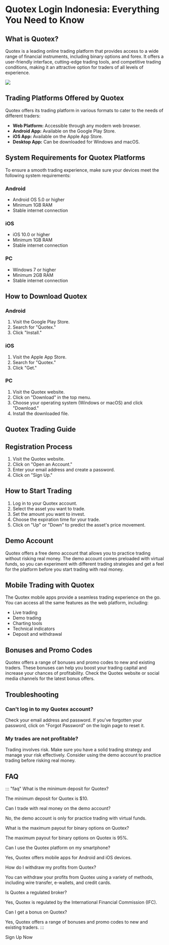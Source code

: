 # Quotex Login Indonesia: Everything You Need to Know

## What is Quotex?

Quotex is a leading online trading platform that provides access to a
wide range of financial instruments, including binary options and forex.
It offers a user-friendly interface, cutting-edge trading tools, and
competitive trading conditions, making it an attractive option for
traders of all levels of experience.

[![](https://static.quotex.io/files/3_en/300_250.jpg)](https://traff.sbs/brokerqxlid)

## Trading Platforms Offered by Quotex

Quotex offers its trading platform in various formats to cater to the
needs of different traders:

-   **Web Platform:** Accessible through any modern web browser.
-   **Android App:** Available on the Google Play Store.
-   **iOS App:** Available on the Apple App Store.
-   **Desktop App:** Can be downloaded for Windows and macOS.

## System Requirements for Quotex Platforms

To ensure a smooth trading experience, make sure your devices meet the
following system requirements:

### Android

-   Android OS 5.0 or higher
-   Minimum 1GB RAM
-   Stable internet connection

### iOS

-   iOS 10.0 or higher
-   Minimum 1GB RAM
-   Stable internet connection

### PC

-   Windows 7 or higher
-   Minimum 2GB RAM
-   Stable internet connection

## How to Download Quotex

### Android

1.  Visit the Google Play Store.
2.  Search for "Quotex."
3.  Click "Install."

### iOS

1.  Visit the Apple App Store.
2.  Search for "Quotex."
3.  Click "Get."

### PC

1.  Visit the Quotex website.
2.  Click on "Download" in the top menu.
3.  Choose your operating system (Windows or macOS) and click
    "Download."
4.  Install the downloaded file.

## Quotex Trading Guide

## Registration Process

1.  Visit the Quotex website.
2.  Click on "Open an Account."
3.  Enter your email address and create a password.
4.  Click on "Sign Up."

## How to Start Trading

1.  Log in to your Quotex account.
2.  Select the asset you want to trade.
3.  Set the amount you want to invest.
4.  Choose the expiration time for your trade.
5.  Click on "Up" or "Down" to predict the asset\'s price
    movement.

## Demo Account

Quotex offers a free demo account that allows you to practice trading
without risking real money. The demo account comes preloaded with
virtual funds, so you can experiment with different trading strategies
and get a feel for the platform before you start trading with real
money.

## Mobile Trading with Quotex

The Quotex mobile apps provide a seamless trading experience on the go.
You can access all the same features as the web platform, including:

-   Live trading
-   Demo trading
-   Charting tools
-   Technical indicators
-   Deposit and withdrawal

## Bonuses and Promo Codes

Quotex offers a range of bonuses and promo codes to new and existing
traders. These bonuses can help you boost your trading capital and
increase your chances of profitability. Check the Quotex website or
social media channels for the latest bonus offers.

## Troubleshooting

### Can\'t log in to my Quotex account?

Check your email address and password. If you\'ve forgotten your
password, click on "Forgot Password" on the login page to reset
it.

### My trades are not profitable?

Trading involves risk. Make sure you have a solid trading strategy and
manage your risk effectively. Consider using the demo account to
practice trading before risking real money.

## FAQ

::: \"faq\"
What is the minimum deposit for Quotex?

The minimum deposit for Quotex is \$10.

Can I trade with real money on the demo account?

No, the demo account is only for practice trading with virtual funds.

What is the maximum payout for binary options on Quotex?

The maximum payout for binary options on Quotex is 95%.

Can I use the Quotex platform on my smartphone?

Yes, Quotex offers mobile apps for Android and iOS devices.

How do I withdraw my profits from Quotex?

You can withdraw your profits from Quotex using a variety of methods,
including wire transfer, e-wallets, and credit cards.

Is Quotex a regulated broker?

Yes, Quotex is regulated by the International Financial Commission
(IFC).

Can I get a bonus on Quotex?

Yes, Quotex offers a range of bonuses and promo codes to new and
existing traders.
:::

Sign Up Now

